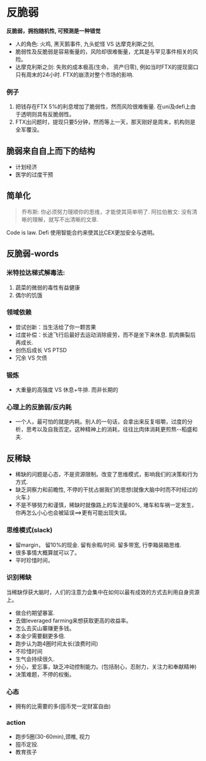 # 反脆弱

**反脆弱，拥抱随机性, 可预测是一种错觉**

- 人的角色: 火鸡, 黑天鹅事件, 九头蛇怪 VS 达摩克利斯之剑,
- 脆弱性及反脆弱是容易衡量的，风险却很难衡量，尤其是与罕见事件相关的风险。
- 达摩克利斯之剑: 失败的成本极高(生命， 资产归零), 例如当时FTX的提现窗口只有周末的24小时. FTX的崩溃对整个市场的影响.

### 例子
1. 把钱存在FTX 5%的利息增加了脆弱性，然而风险很难衡量. 在uni及defi上由于透明则具有反脆弱性。
2. FTX出问题时，提现只要5分钟，然而等上一天，那天刚好是周末，机构则是全军覆没。
## 脆弱来自自上而下的结构
- 计划经济
- 医学的过度干预

## 简单化
> 乔布斯: 你必须努力理顺你的思维，才能使其简单明了.
> 阿拉伯散文: 没有清晰的理解，就写不出清晰的文章.

Code is law.
Defi 使用智能合约来使其比CEX更加安全与透明。

## 反脆弱-words 

### 米特拉达梯式解毒法:
1. 蔬菜的微弱的毒性有益健康
2. 偶尔的饥饿

### 领域依赖
- 尝试创新：当生活给了你一颗苦果
- 过度补偿：长途飞行后最好去运动消除疲劳，而不是坐下来休息. 肌肉撕裂后再成长.
- 创伤后成长 VS PTSD
- 冗余 VS 欠债

### 锻炼
- 大重量的高强度 VS 休息+牛排. 而非长期的

### 心理上的反脆弱/反内耗
- 一个人，最可怕的就是内耗。别人的一句话，会拿出来反复咀嚼，过度的分析，思考以及自我否定。这种精神上的消耗，往往比肉体消耗更煎熬--稻盛和夫.


## 反稀缺
- 稀缺的问题是心态，不是资源限制。改变了思维模式，影响我们的决策和行为方式.
- 缺乏洞察力和前瞻性, 不停的干扰占据我们的思想(就像大脑中时而不时经过的火车.)
- 不是不够努力和谨慎，稀缺时就像路上的车流量80%, 堵车和车祸一定发生，你再怎么小心也会被延误==>更有可能出现失误。
### 思维模式(slack)
- 留margin， 留10%的现金. 留有余暇/时间. 留多带宽, 行李箱装箱思维.
- 很多事情大概算就可以了。
- 平时珍惜时间，
### 识别稀缺
当稀缺俘获大脑时，人们的注意力会集中在如何以最有成效的方式去利用自身资源上。
- 做合约期望暴富.
- 去做leveraged farming来想获取更高的收益率。
- 怎么去买山寨赚更多钱。
- 本金少需要翻更多倍.
- 跑步认为跑4圈时间太长(浪费时间)
- 不珍惜时间
-  生气会持续很久.
- 分心，爱忘事，缺乏冲动控制能力。(包括耐心，忍耐力，关注力和奉献精神)
- 决策难题，不停的权衡。

### 心态
- 拥有的比需要的多(囤币党一定财富自由)

### action
- 跑步5圈(30-60min),颈椎, 视力
- 囤币定投.
- 教育孩子
